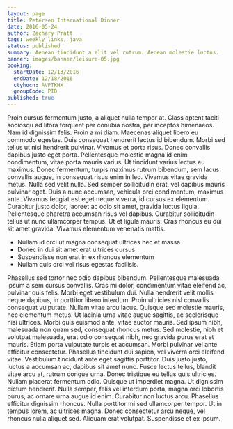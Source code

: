 ```yaml
---
layout: page
title: Petersen International Dinner
date: 2016-05-24
author: Zachary Pratt
tags: weekly links, java
status: published
summary: Aenean tincidunt a elit vel rutrum. Aenean molestie luctus.
banner: images/banner/leisure-05.jpg
booking:
  startDate: 12/13/2016
  endDate: 12/18/2016
  ctyhocn: AVPTKHX
  groupCode: PID
published: true
---
```

Proin cursus fermentum justo, a aliquet nulla tempor at. Class aptent taciti sociosqu ad litora torquent per conubia nostra, per inceptos himenaeos. Nam id dignissim felis. Proin a mi diam. Maecenas aliquet libero eu commodo egestas. Duis consequat hendrerit lectus id bibendum. Morbi sed tellus ut nisi hendrerit pulvinar.
Vivamus et porta risus. Donec convallis dapibus justo eget porta. Pellentesque molestie magna id enim condimentum, vitae porta mauris varius. Ut tincidunt varius lectus eu maximus. Donec fermentum, turpis maximus rutrum bibendum, sem lacus convallis augue, in consequat risus enim in leo. Vivamus vitae gravida metus. Nulla sed velit nulla. Sed semper sollicitudin erat, vel dapibus mauris pulvinar eget. Duis a nunc accumsan, vehicula orci condimentum, maximus ante. Vivamus feugiat est eget neque viverra, id cursus ex elementum. Curabitur justo dolor, laoreet ac odio sit amet, gravida luctus ligula. Pellentesque pharetra accumsan risus vel dapibus. Curabitur sollicitudin tellus ut nunc ullamcorper tempus. Ut et ligula mauris. Cras rhoncus eu dui sit amet gravida. Vivamus elementum venenatis mattis.

* Nullam id orci ut magna consequat ultrices nec et massa
* Donec in dui sit amet erat ultrices cursus
* Suspendisse non erat in ex rhoncus elementum
* Nullam quis orci vel risus egestas facilisis.

Phasellus sed tortor nec odio dapibus bibendum. Pellentesque malesuada ipsum a sem cursus convallis. Cras mi dolor, condimentum vitae eleifend ac, pulvinar quis felis. Morbi eget vestibulum dui. Nulla hendrerit velit mollis neque dapibus, in porttitor libero interdum. Proin ultricies nisl convallis consequat vulputate. Nullam vitae arcu lacus. Quisque sed molestie mauris, nec elementum metus. Ut lacinia urna vitae augue sagittis, ac scelerisque nisi ultrices. Morbi quis euismod ante, vitae auctor mauris. Sed ipsum nibh, malesuada non quam sed, consequat rhoncus metus. Sed molestie, nibh et volutpat malesuada, erat odio consequat nibh, nec gravida purus erat et mauris. Etiam porta vulputate turpis et accumsan. Morbi pulvinar vel ante efficitur consectetur.
Phasellus tincidunt dui sapien, vel viverra orci eleifend vitae. Vestibulum tincidunt ante eget sagittis porttitor. Duis justo justo, luctus a accumsan ac, dapibus sit amet nunc. Fusce lectus tellus, blandit vitae arcu at, rutrum congue urna. Donec tristique eu tellus quis ultricies. Nullam placerat fermentum odio. Quisque ut imperdiet magna. Ut dignissim dictum hendrerit. Nulla semper, felis vel interdum porta, magna orci lobortis purus, ac ornare urna augue id enim. Curabitur non luctus arcu. Phasellus efficitur dignissim rhoncus. Nulla porttitor mi sed ullamcorper tempor. Ut in tempus lorem, ac ultrices magna. Donec consectetur arcu neque, vel rhoncus nulla aliquet sed. Aliquam erat volutpat. Suspendisse et ex ipsum.
